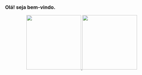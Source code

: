 ### Olá! seja bem-vindo.
<div align="center">
  <a href="https://github.com/David0102">
  <img height="180em" src="https://github-readme-stats.vercel.app/api?username=David0102&show_icons=true&theme=dracula&include_all_commits=true&count_private=true"/>
  <img height="180em" src="https://github-readme-stats.vercel.app/api/top-langs/?username=David0102&layout=compact&langs_count=7&theme=dracula"/>
</div>
